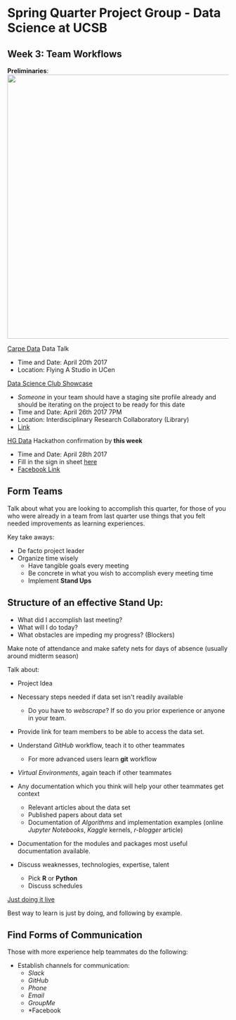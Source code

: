 # Spring Quarter Project Group - Data Science at UCSB
## Week 3: Team Workflows

**Preliminaries**:
<img src="https://scontent-sjc2-1.xx.fbcdn.net/v/t31.0-8/17761132_1062381860572360_8797131265453106947_o.jpg?oh=fbb3d6c2baa375ea1408c9e153cc5c8b&oe=59888707" width="600px">

[Carpe Data](https://carpe.io/) Data Talk 
+ Time and Date: April 20th 2017
+ Location: Flying A Studio in UCen

[Data Science Club Showcase](http://www.library.ucsb.edu/events-exhibitions/data-science-club-showcase) 
+ *Someone* in your team should have a staging site profile already and should be iterating on the project to be ready for this date
+ Time and Date: April 26th 2017 7PM
+ Location: Interdisciplinary Research Collaboratory (Library)
+ [Link](https://www.facebook.com/events/1312104892216288/) 

[HG Data](https://www.hgdata.com/) Hackathon confirmation by **this week**
+ Time and Date: April 28th 2017
+ Fill in the sign in sheet [here](http://tinyurl.com/mmd9d3t)
+ [Facebook Link](https://www.facebook.com/events/1312104892216288/)

## **Form Teams**
Talk about what you are looking to accomplish this quarter, for those of you who were already in a team from last quarter use things that you felt needed improvements as learning experiences. 

Key take aways:
+ De facto project leader
+ Organize time wisely
 	+ Have tangible goals every meeting 
	+ Be concrete in what you wish to accomplish every meeting time
	+ Implement **Stand Ups**

## Structure of an effective Stand Up:
+ What did I accomplish last meeting?
+ What will I do today?
+ What obstacles are impeding my progress? (Blockers)

Make note of attendance and make safety nets for days of absence (usually around midterm season)

Talk about:
+ Project Idea
+ Necessary steps needed if data set isn't readily available
	+ Do you have to *webscrape*? If so do you prior experience or anyone in your team.
+ Provide link for team members to be able to access the data set. 
+ Understand *GitHub* workflow, teach it to other teammates
	+ For more advanced users learn **git** workflow
+ *Virtual Environments*, again teach if other teammates
+ Any documentation which you think will help your other teammates get context
	+ Relevant articles about the data set
 	+ Published papers about data set
 	+ Documentation of *Algorithms* and implementation examples (online *Jupyter Notebooks*, *Kaggle* kernels, *r-blogger* article)
+ Documentation for the modules and packages most useful documentation available. 

+ Discuss weaknesses, technologies, expertise, talent
	+ Pick **R** or **Python**
	+ Discuss schedules 

[Just doing it live](https://www.youtube.com/watch?v=Qy-Y3HJNU_s)

Best way to learn is just by doing, and following by example. 

## **Find Forms of Communication** 

Those with more experience help teammates do the following:
+ Establish channels for communication:
	+ *Slack*
	+ *GitHub*
	+ *Phone*
	+ *Email*
	+ *GroupMe*
	+ *Facebook